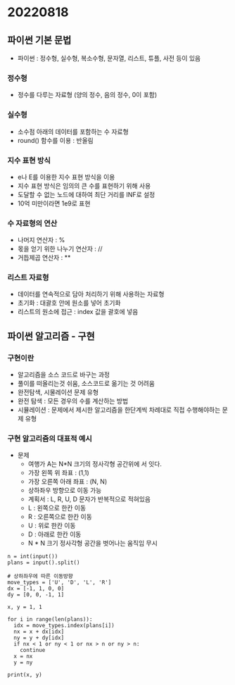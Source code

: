 # 20220818

## 파이썬 기본 문법

- 파이썬 : 정수형, 실수형, 복소수형, 문자열, 리스트, 튜플, 사전 등이 있음

### 정수형
- 정수를 다루는 자료형 (양의 정수, 음의 정수, 0이 포함)

### 실수형
- 소수점 아래의 데이터를 포함하는 수 자료형
- round() 함수를 이용 : 반올림 

### 지수 표현 방식
- e나 E를 이용한 지수 표현 방식을 이용
- 지수 표현 방식은 임의의 큰 수를 표현하기 위해 사용
- 도달할 수 없는 노드에 대하여 최단 거리를 INF로 설정
- 10억 미만이라면 1e9로 표현

### 수 자료형의 연산
- 나머지 연산자 : %
- 몫을 얻기 위한 나누기 연산자 : //
- 거듭제곱 연산자 : **

### 리스트 자료형
- 데이터를 연속적으로 담아 처리하기 위해 사용하는 자료형
- 초기화 : 대괄호 안에 원소를 넣어 초기화
- 리스트의 원소에 접근 : index 값을 괄호에 넣음



## 파이썬 알고리즘 - 구현
### 구현이란
- 알고리즘을 소스 코드로 바구는 과정
- 풀이를 떠올리는것 쉬움, 소스코드로 옮기는 것 어려움
- 완전탐색, 시물레이션 문제 유형 
- 완전 탐색 : 모든 경우의 수를 계산하는 방법
- 시뮬레이션 : 문제에서 제시한 알고리즘을 한단계씩 차례대로 직접 수행해야하는 문제 유형

### 구현 알고리즘의 대표적 예시
- 문제
  - 여행가 A는 N*N 크기의 정사각형 공간위에 서 잇다.
  - 가장 왼쪽 위 좌표 : (1,1)
  - 가장 오른쪽 아래 좌표 : (N, N)
  - 상하좌우 방향으로 이동 가능
  - 계획서 : L, R, U, D 문자가 반복적으로 적혀있음
  - L : 왼쪽으로 한칸 이동
  - R : 오른쪽으로 한칸 이동
  - U : 위로 한칸 이동
  - D : 아래로 한칸 이동
  - N * N 크기 정사각형 공간을 벗어나는 움직임 무시 
```
n = int(input())
plans = input().split()

# 상하좌우에 따른 이동방향
move_types = ['U', 'D', 'L', 'R']
dx = [-1, 1, 0, 0]
dy = [0, 0, -1, 1]

x, y = 1, 1

for i in range(len(plans)):
  idx = move_types.index(plans[i])
  nx = x + dx[idx]
  ny = y + dy[idx]
  if nx < 1 or ny < 1 or nx > n or ny > n:
    continue
  x = nx
  y = ny

print(x, y)
```
